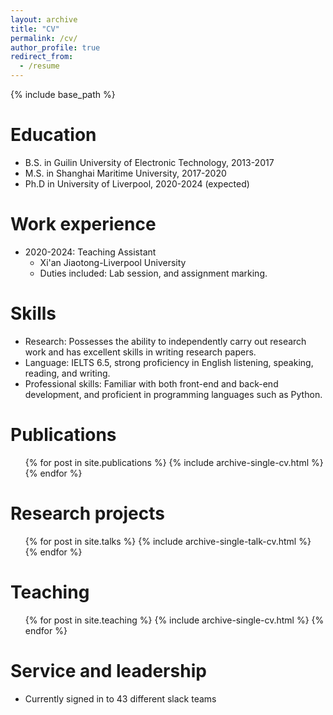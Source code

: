 ```yaml
---
layout: archive
title: "CV"
permalink: /cv/
author_profile: true
redirect_from:
  - /resume
---
```


{% include base_path %}

Education
======
* B.S. in Guilin University of Electronic Technology, 2013-2017
* M.S. in Shanghai Maritime University, 2017-2020
* Ph.D in University of Liverpool, 2020-2024 (expected)

Work experience
======
* 2020-2024: Teaching Assistant
  * Xi'an Jiaotong-Liverpool University
  * Duties included: Lab session, and assignment marking.

  
Skills
======
* Research: Possesses the ability to independently carry out research work and has excellent skills in writing research papers.
* Language: IELTS 6.5, strong proficiency in English listening, speaking, reading, and writing.
* Professional skills: Familiar with both front-end and back-end development, and proficient in programming languages such as Python.

Publications
======
  <ul>{% for post in site.publications %}
    {% include archive-single-cv.html %}
  {% endfor %}</ul>
  
Research projects
======
  <ul>{% for post in site.talks %}
    {% include archive-single-talk-cv.html %}
  {% endfor %}</ul>
  
Teaching
======
  <ul>{% for post in site.teaching %}
    {% include archive-single-cv.html %}
  {% endfor %}</ul>
  
Service and leadership
======
* Currently signed in to 43 different slack teams
